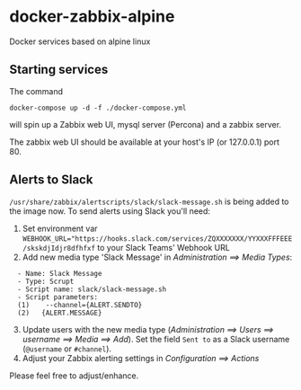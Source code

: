 # docker-zabbix-alpine
Docker services based on alpine linux


## Starting services
The command


`docker-compose up -d -f ./docker-compose.yml`

will spin up a Zabbix web UI, mysql server (Percona) and a zabbix server.



The zabbix web UI should be available at your host's IP (or 127.0.0.1) port 80.

## Alerts to Slack

`/usr/share/zabbix/alertscripts/slack/slack-message.sh` is being added to the image now. To send alerts using Slack you'll need:

1. Set environment var `WEBHOOK_URL="https://hooks.slack.com/services/ZQXXXXXXX/YYXXXFFFEEE/skskdjIdjr8dfhfxf` to your Slack Teams' Webhook URL
2. Add new media type 'Slack Message' in *Administration ==> Media Types*:
```
  - Name: Slack Message
  - Type: Scrupt
  - Script name: slack/slack-message.sh
  - Script parameters:
  (1)    --channel={ALERT.SENDTO}
  (2)   {ALERT.MESSAGE}
```

3. Update users with the new media type (*Administration ==> Users ==> username ==> Media ==> Add*). Set the field `Sent to` as a Slack username (`@username` or `#channel`). 
4. Adjust your Zabbix alerting settings in *Configuration ==> Actions*

Please feel free to adjust/enhance.
